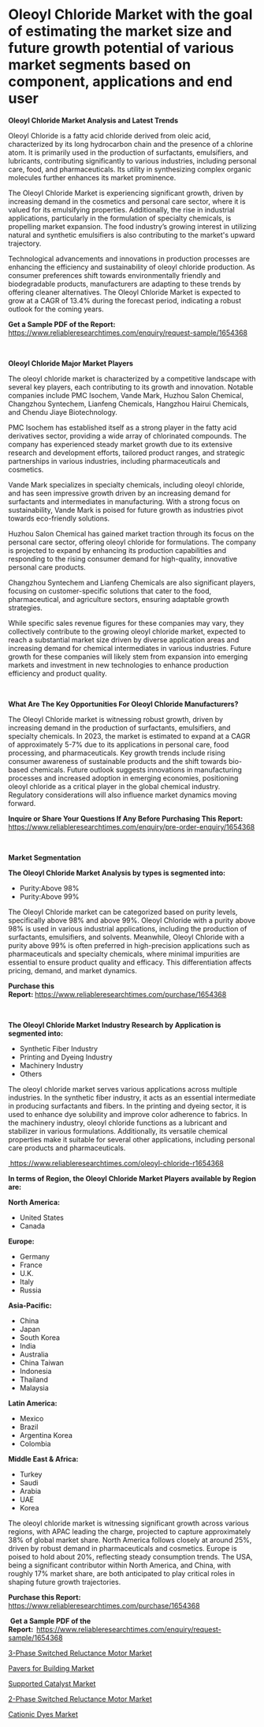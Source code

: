 <p><h1>Oleoyl Chloride Market with the goal of estimating the market size and future growth potential of various market segments based on component, applications and end user</h1></p><p><strong>Oleoyl Chloride Market Analysis and Latest Trends</strong></p>
<p><p>Oleoyl Chloride is a fatty acid chloride derived from oleic acid, characterized by its long hydrocarbon chain and the presence of a chlorine atom. It is primarily used in the production of surfactants, emulsifiers, and lubricants, contributing significantly to various industries, including personal care, food, and pharmaceuticals. Its utility in synthesizing complex organic molecules further enhances its market prominence.</p><p>The Oleoyl Chloride Market is experiencing significant growth, driven by increasing demand in the cosmetics and personal care sector, where it is valued for its emulsifying properties. Additionally, the rise in industrial applications, particularly in the formulation of specialty chemicals, is propelling market expansion. The food industry’s growing interest in utilizing natural and synthetic emulsifiers is also contributing to the market's upward trajectory. </p><p>Technological advancements and innovations in production processes are enhancing the efficiency and sustainability of oleoyl chloride production. As consumer preferences shift towards environmentally friendly and biodegradable products, manufacturers are adapting to these trends by offering cleaner alternatives. The Oleoyl Chloride Market is expected to grow at a CAGR of 13.4% during the forecast period, indicating a robust outlook for the coming years.</p></p>
<p><strong>Get a Sample PDF of the Report:&nbsp;</strong> <a href="https://www.reliableresearchtimes.com/enquiry/request-sample/1654368?utm_campaign=2264&utm_medium=2&utm_source=Github&utm_content=ia&utm_term=02042025&utm_id=oleoyl-chloride">https://www.reliableresearchtimes.com/enquiry/request-sample/1654368</a></p>
<p>&nbsp;</p>
<p><strong>Oleoyl Chloride Major Market Players</strong></p>
<p><p>The oleoyl chloride market is characterized by a competitive landscape with several key players, each contributing to its growth and innovation. Notable companies include PMC Isochem, Vande Mark, Huzhou Salon Chemical, Changzhou Syntechem, Lianfeng Chemicals, Hangzhou Hairui Chemicals, and Chendu Jiaye Biotechnology.</p><p>PMC Isochem has established itself as a strong player in the fatty acid derivatives sector, providing a wide array of chlorinated compounds. The company has experienced steady market growth due to its extensive research and development efforts, tailored product ranges, and strategic partnerships in various industries, including pharmaceuticals and cosmetics.</p><p>Vande Mark specializes in specialty chemicals, including oleoyl chloride, and has seen impressive growth driven by an increasing demand for surfactants and intermediates in manufacturing. With a strong focus on sustainability, Vande Mark is poised for future growth as industries pivot towards eco-friendly solutions.</p><p>Huzhou Salon Chemical has gained market traction through its focus on the personal care sector, offering oleoyl chloride for formulations. The company is projected to expand by enhancing its production capabilities and responding to the rising consumer demand for high-quality, innovative personal care products.</p><p>Changzhou Syntechem and Lianfeng Chemicals are also significant players, focusing on customer-specific solutions that cater to the food, pharmaceutical, and agriculture sectors, ensuring adaptable growth strategies.</p><p>While specific sales revenue figures for these companies may vary, they collectively contribute to the growing oleoyl chloride market, expected to reach a substantial market size driven by diverse application areas and increasing demand for chemical intermediates in various industries. Future growth for these companies will likely stem from expansion into emerging markets and investment in new technologies to enhance production efficiency and product quality.</p></p>
<p>&nbsp;</p>
<p><strong>What Are The Key Opportunities For Oleoyl Chloride Manufacturers?</strong></p>
<p><p>The Oleoyl Chloride market is witnessing robust growth, driven by increasing demand in the production of surfactants, emulsifiers, and specialty chemicals. In 2023, the market is estimated to expand at a CAGR of approximately 5-7% due to its applications in personal care, food processing, and pharmaceuticals. Key growth trends include rising consumer awareness of sustainable products and the shift towards bio-based chemicals. Future outlook suggests innovations in manufacturing processes and increased adoption in emerging economies, positioning oleoyl chloride as a critical player in the global chemical industry. Regulatory considerations will also influence market dynamics moving forward.</p></p>
<p><strong>Inquire or Share Your Questions If Any Before Purchasing This Report:</strong> <a href="https://www.reliableresearchtimes.com/enquiry/pre-order-enquiry/1654368?utm_campaign=2264&utm_medium=2&utm_source=Github&utm_content=ia&utm_term=02042025&utm_id=oleoyl-chloride">https://www.reliableresearchtimes.com/enquiry/pre-order-enquiry/1654368</a></p>
<p>&nbsp;</p>
<p><strong>Market Segmentation</strong></p>
<p><strong>The Oleoyl Chloride Market Analysis by types is segmented into:</strong></p>
<p><ul><li>Purity:Above 98%</li><li>Purity:Above 99%</li></ul></p>
<p><p>The Oleoyl Chloride market can be categorized based on purity levels, specifically above 98% and above 99%. Oleoyl Chloride with a purity above 98% is used in various industrial applications, including the production of surfactants, emulsifiers, and solvents. Meanwhile, Oleoyl Chloride with a purity above 99% is often preferred in high-precision applications such as pharmaceuticals and specialty chemicals, where minimal impurities are essential to ensure product quality and efficacy. This differentiation affects pricing, demand, and market dynamics.</p></p>
<p><strong>Purchase this Report:&nbsp;</strong><a href="https://www.reliableresearchtimes.com/purchase/1654368?utm_campaign=2264&utm_medium=2&utm_source=Github&utm_content=ia&utm_term=02042025&utm_id=oleoyl-chloride">https://www.reliableresearchtimes.com/purchase/1654368</a></p>
<p>&nbsp;</p>
<p><strong>The Oleoyl Chloride Market Industry Research by Application is segmented into:</strong></p>
<p><ul><li>Synthetic Fiber Industry</li><li>Printing and Dyeing Industry</li><li>Machinery Industry</li><li>Others</li></ul></p>
<p><p>The oleoyl chloride market serves various applications across multiple industries. In the synthetic fiber industry, it acts as an essential intermediate in producing surfactants and fibers. In the printing and dyeing sector, it is used to enhance dye solubility and improve color adherence to fabrics. In the machinery industry, oleoyl chloride functions as a lubricant and stabilizer in various formulations. Additionally, its versatile chemical properties make it suitable for several other applications, including personal care products and pharmaceuticals.</p></p>
<p><a href="https://www.reliableresearchtimes.com/oleoyl-chloride-r1654368?utm_campaign=2264&utm_medium=2&utm_source=Github&utm_content=ia&utm_term=02042025&utm_id=oleoyl-chloride">&nbsp;https://www.reliableresearchtimes.com/oleoyl-chloride-r1654368</a></p>
<p><strong>In terms of Region, the Oleoyl Chloride Market Players available by Region are:</strong></p>
<p>
    <p> <strong> North America: </strong>
        <ul>
            <li>United States</li>
            <li>Canada</li>
        </ul>
        </p> 
    <p> <strong> Europe: </strong>
        <ul>
            <li>Germany</li>
            <li>France</li>
            <li>U.K.</li>
            <li>Italy</li>
            <li>Russia</li>
        </ul>
        </p> 
    <p> <strong> Asia-Pacific: </strong>
        <ul>
            <li>China</li>
            <li>Japan</li>
            <li>South Korea</li>
            <li>India</li>
            <li>Australia</li>
            <li>China Taiwan</li>
            <li>Indonesia</li>
            <li>Thailand</li>
            <li>Malaysia</li>
        </ul>
        </p> 
    <p> <strong> Latin America: </strong>
        <ul>
            <li>Mexico</li>
            <li>Brazil</li>
            <li>Argentina Korea</li>
            <li>Colombia</li>
        </ul>
        </p> 
    <p> <strong> Middle East & Africa: </strong>
        <ul>
            <li>Turkey</li>
            <li>Saudi</li>
            <li>Arabia</li>
            <li>UAE</li>
            <li>Korea</li>
        </ul>
    </p>
    </p>
<p><p>The oleoyl chloride market is witnessing significant growth across various regions, with APAC leading the charge, projected to capture approximately 38% of global market share. North America follows closely at around 25%, driven by robust demand in pharmaceuticals and cosmetics. Europe is poised to hold about 20%, reflecting steady consumption trends. The USA, being a significant contributor within North America, and China, with roughly 17% market share, are both anticipated to play critical roles in shaping future growth trajectories.</p></p>
<p><strong>Purchase this Report: </strong><a href="https://www.reliableresearchtimes.com/purchase/1654368?utm_campaign=2264&utm_medium=2&utm_source=Github&utm_content=ia&utm_term=02042025&utm_id=oleoyl-chloride">https://www.reliableresearchtimes.com/purchase/1654368</a></p>
<p>&nbsp;<strong>Get a Sample PDF of the Report:&nbsp;&nbsp;</strong><a href="https://www.reliableresearchtimes.com/enquiry/request-sample/1654368?utm_campaign=2264&utm_medium=2&utm_source=Github&utm_content=ia&utm_term=02042025&utm_id=oleoyl-chloride">https://www.reliableresearchtimes.com/enquiry/request-sample/1654368</a></p>
<p><strong></strong></p>
<p><p><a href="https://www.linkedin.com/pulse/revenue-projections-growth-forecast-3-phase-switched-reluctance-a1pbe?utm_campaign=2264&utm_medium=2&utm_source=Github&utm_content=ia&utm_term=02042025&utm_id=oleoyl-chloride">3-Phase Switched Reluctance Motor Market</a></p><p><a href="https://www.linkedin.com/pulse/overview-pavers-building-market-competitive-landscape-horke?utm_campaign=2264&utm_medium=2&utm_source=Github&utm_content=ia&utm_term=02042025&utm_id=oleoyl-chloride">Pavers for Building Market</a></p><p><a href="https://github.com/sakourkishev/Market-Research-Report-List-1/blob/main/supported-catalyst-market.md?utm_campaign=2264&utm_medium=2&utm_source=Github&utm_content=ia&utm_term=02042025&utm_id=oleoyl-chloride">Supported Catalyst Market</a></p><p><a href="https://www.linkedin.com/pulse/2-phase-switched-reluctance-motor-market-size-2025-2032-reports-ufgge?utm_campaign=2264&utm_medium=2&utm_source=Github&utm_content=ia&utm_term=02042025&utm_id=oleoyl-chloride">2-Phase Switched Reluctance Motor Market</a></p><p><a href="https://github.com/bordzjisela/Market-Research-Report-List-1/blob/main/cationic-dyes-market.md?utm_campaign=2264&utm_medium=2&utm_source=Github&utm_content=ia&utm_term=02042025&utm_id=oleoyl-chloride">Cationic Dyes Market</a></p></p>
